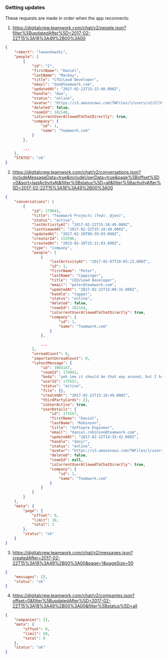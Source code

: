 ### Getting updates
These requests are made in order when the app reconnects:

1. https://digitalcrew.teamwork.com/chat/v2/people.json?filter%5BupdatedAfter%5D=2017-02-22T15%3A18%3A49%2B00%3A00

```json
{
    "robert": "lewandowski",
    "people": [
        {
            "id": "2",
            "firstName": "Daniel",
            "lastName": "Mackey",
            "title": "CTO/Lead Developer",
            "email": "dan@teamwork.com",
            "updatedAt": "2017-02-22T15:22:40.000Z",
            "handle": "dan",
            "status": "online",
            "avatar": "https://s3.amazonaws.com/TWFiles/1/users/u2/CC399F9CB224DC124BECF16015857BDE.jpg",
            "deleted": false,
            "roomId": 182140,
            "isCurrentUserAllowedToChatDirectly": true,
            "company": {
                "id": 1,
                "name": "Teamwork.com"
            }
        },

        ...
    ],
    "STATUS": "ok"
}
```

2. https://digitalcrew.teamwork.com/chat/v2/conversations.json?includeMessageData=true&includeUserData=true&page%5Boffset%5D=0&sort=lastActivityAt&filter%5Bstatus%5D=all&filter%5BactivityAfter%5D=2017-02-22T15%3A18%3A49%2B00%3A00

```json
{
    "conversations": [
        {
            "id": 179841,
            "title": "Teamwork Projects (feat. @joe)",
            "status": "active",
            "lastActivityAt": "2017-02-22T15:18:49.000Z",
            "lastViewedAt": "2017-02-22T15:18:49.000Z",
            "updatedAt": "2017-02-20T09:39:03.000Z",
            "creatorId": 153596,
            "createdAt": "2015-02-18T15:21:03.000Z",
            "type": "company",
            "people": [
                {
                    "lastActivityAt": "2017-02-07T10:03:13.000Z",
                    "id": 1,
                    "firstName": "Peter",
                    "lastName": "Coppinger",
                    "title": "CEO/Lead Developer",
                    "email": "peter@teamwork.com",
                    "updatedAt": "2017-02-22T15:00:31.000Z",
                    "handle": "topper",
                    "status": "online",
                    "deleted": false,
                    "roomId": 182164,
                    "isCurrentUserAllowedToChatDirectly": true,
                    "company": {
                        "id": 1,
                        "name": "Teamwork.com"
                    }
                },

                ...
            ],
            "unreadCount": 0,
            "importantUnreadCount": 0,
            "latestMessage": {
                "id": 3964147,
                "roomId": 179841,
                "body": "yeh imo it should be that way around, but I had this discussion with conor and dan a few months back when I was working on pushing dates like this and this is the way they want it",
                "userId": 175557,
                "status": "active",
                "file": {},
                "createdAt": "2017-02-22T15:18:49.000Z",
                "thirdPartyCards": [],
                "isUserActive": true,
                "userDetails": {
                    "id": 175557,
                    "firstName": "Daniel",
                    "lastName": "Robinson",
                    "title": "Software Engineer",
                    "email": "daniel.robinson@teamwork.com",
                    "updatedAt": "2017-02-22T14:35:42.000Z",
                    "handle": "danjr",
                    "status": "online",
                    "avatar": "https://s3.amazonaws.com/TWFiles/1/users/u175557/1484822934201_cosmology_cat_prof.jpg",
                    "deleted": false,
                    "roomId": null,
                    "isCurrentUserAllowedToChatDirectly": true,
                    "company": {
                        "id": 1,
                        "name": "Teamwork.com"
                    }
                }
            }
        }
    ],
    "meta": {
        "page": {
            "offset": 0,
            "limit": 10,
            "total": 1
        },
        "status": "ok"
    }
}
```

3. https://digitalcrew.teamwork.com/chat/v2/messages.json?createdAfter=2017-02-22T15%3A18%3A49%2B00%3A00&page=1&pageSize=50

```json
{
    "messages": [],
    "status": "ok"
}
```

4. https://digitalcrew.teamwork.com/chat/v2/companies.json?offset=0&filter%5BupdatedAfter%5D=2017-02-22T15%3A18%3A49%2B00%3A00&filter%5Bstatus%5D=all

```json
{
    "companies": [],
    "meta": {
        "offset": 0,
        "limit": 50,
        "total": 0
    },
    "status": "ok"
}
```